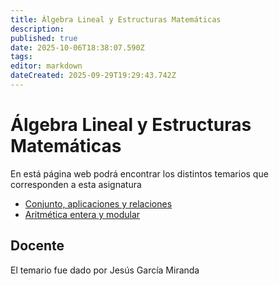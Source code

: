 ```yaml
---
title: Álgebra Lineal y Estructuras Matemáticas
description: 
published: true
date: 2025-10-06T18:38:07.590Z
tags: 
editor: markdown
dateCreated: 2025-09-29T19:29:43.742Z
---
```


# Álgebra Lineal y Estructuras Matemáticas
En está página web podrá encontrar los distintos temarios que corresponden a esta asignatura

- [Conjunto, aplicaciones y relaciones](tema1)
- [Aritmética entera y modular](tema2)



## Docente
El temario fue dado por Jesús García Miranda

